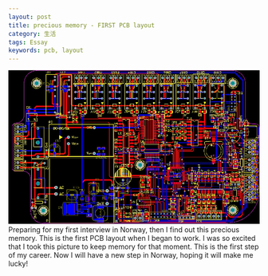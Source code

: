```yaml
---
layout: post
title: precious memory - FIRST PCB layout 
category: 生活
tags: Essay
keywords: pcb, layout
---
```

![firstPCBlayout](https://raw.githubusercontent.com/charlieshao5189/charlieshao5189.github.io/master/assets/pics/smartAcatorPCB.jpg)
Preparing for my first interview in Norway, then I find out this precious memory. This is the first PCB layout when I began to work. I was so excited that I took this picture to keep memory for that moment. This is the first step of my career.  Now I will have a new step in Norway, hoping it will make me lucky!
